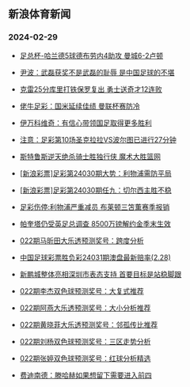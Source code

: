 ## 新浪体育新闻 
### 2024-02-29

+ [足总杯-哈兰德5球德布劳内4助攻 曼城6-2卢顿](https://sports.sina.com.cn/g/pl/2024-02-28/doc-inakpuyw9931883.shtml)

+ [尹波：武磊获奖不是武磊的耻辱 是中国足球的不堪](https://sports.sina.com.cn/china/2024-02-28/doc-inakpzht7195074.shtml)

+ [克雷25分库里打铁保罗复出 勇士送奇才12连败](https://sports.sina.com.cn/basketball/nba/2024-02-28/doc-inakpzhw6624141.shtml)

+ [佬牛足彩：国米延续佳绩 曼联杯赛防冷](https://sports.sina.com.cn/l/2024-02-28/doc-inakqfqp2530693.shtml)

+ [伊万科维奇：有信心带领国足取得更多胜利](https://sports.sina.com.cn/china/national/2024-02-28/doc-inakpzhr2618351.shtml)

+ [注意：足彩第10场圣克拉拉VS波尔图已进行27分钟](https://sports.sina.com.cn/l/2024-02-28/doc-inakqfqs9762634.shtml)

+ [斯特鲁斯逆天绝杀骑士胜独行侠 魔术大胜篮网](https://sports.sina.com.cn/basketball/nba/2024-02-28/doc-inakpzht7205130.shtml)

+ [[新浪彩票]足彩第24030期大势：利物浦需防平局](https://sports.sina.com.cn/l/2024-02-28/doc-inakpuyv7273816.shtml)

+ [[新浪彩票]足彩第24030期任九：切尔西主胜不稳](https://sports.sina.com.cn/l/2024-02-28/doc-inakpuyv7274206.shtml)

+ [足彩伤停:利物浦严重减员 布莱顿三笘薫赛季报销](https://sports.sina.com.cn/l/2024-02-28/doc-inakqfqu6506776.shtml)

+ [帕奎塔仍受英足总调查 8500万镑解约金季末生效](https://sports.sina.com.cn/g/2024-02-28/doc-inakpkme6930078.shtml)

+ [022期马昕田大乐透预测奖号：跨度分析](https://sports.sina.com.cn/l/2024-02-28/doc-inakqmwq9646239.shtml)

+ [中国足球彩票胜负彩24031期澳盘最新赔率(2.28)](https://sports.sina.com.cn/l/2024-02-28/doc-inakqmwm2461895.shtml)

+ [新鹏城整体亮相深圳市表态支持 首要目标是站稳脚跟](https://sports.sina.com.cn/china/2024-02-28/doc-inakpzhw6633871.shtml)

+ [022期李杰双色球预测奖号：大复式推荐](https://sports.sina.com.cn/l/2024-02-28/doc-inakqsei2374898.shtml)

+ [022期阿燕大乐透预测奖号：大小分析推荐](https://sports.sina.com.cn/l/2024-02-28/doc-inakqfqr7092354.shtml)

+ [022期黄晓菲大乐透预测奖号：邻孤传比推荐](https://sports.sina.com.cn/l/2024-02-28/doc-inakqmwm2446579.shtml)

+ [022期刘杨双色球预测奖号：三区走势分析](https://sports.sina.com.cn/l/2024-02-28/doc-inakqser0489293.shtml)

+ [022期张婷双色球预测奖号：红球分析精选](https://sports.sina.com.cn/l/2024-02-28/doc-inakqsei2377228.shtml)

+ [费迪南德：滕哈赫如果想留下需要进入前四](https://sports.sina.com.cn/g/2024-02-28/doc-inakpkkx2950147.shtml)


